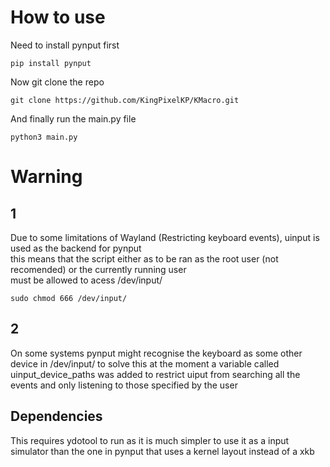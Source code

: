 # How to use

Need to install pynput first

```
pip install pynput
```
Now git clone the repo

```
git clone https://github.com/KingPixelKP/KMacro.git
```

And finally run the main.py file

```
python3 main.py
```

# Warning

## 1

Due to some limitations of Wayland (Restricting keyboard events), uinput is used as the backend for pynput  
this means that the script either as to be ran as the root user (not recomended) or the currently running user  
must be allowed to acess /dev/input/ 

```
sudo chmod 666 /dev/input/
```

## 2

On some systems pynput might recognise the keyboard as some other device in /dev/input/ to solve this at the moment
a variable called uinput_device_paths was added to restrict uiput from searching all the events and only listening to
those specified by the user 

## Dependencies

This requires ydotool to run as it is much simpler to use it as a input simulator than the one in pynput that uses a kernel layout instead of a xkb 